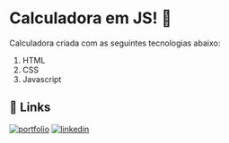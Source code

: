 
# Calculadora em JS! 👋
Calculadora criada com as seguintes tecnologias abaixo:

1. HTML
2. CSS
3. Javascript

## 🔗 Links
[![portfolio](https://img.shields.io/badge/my_portfolio-000?style=for-the-badge&logo=ko-fi&logoColor=white)](https://lucianovieirapro.com/)
[![linkedin](https://img.shields.io/badge/linkedin-0A66C2?style=for-the-badge&logo=linkedin&logoColor=white)](https://www.linkedin.com/in/lucvieirasi/)
